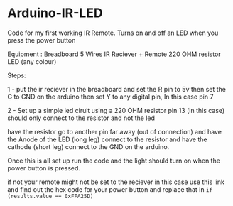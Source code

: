 # Arduino-IR-LED
Code for my first working IR Remote. Turns on and off an LED when you press the power button

Equipment :
Breadboard
5 Wires 
IR Reciever + Remote
220 OHM resistor
LED (any colour)


Steps:

1 - put the ir reciever in the breadboard and set the R pin to 5v
then set the G to GND on the arduino
then set Y to any digital pin, In this case pin 7


2 - Set up a simple led ciruit using a 220 OHM resistor 
pin 13 (in this case) should only connect to the resistor and not the led

have the resistor go to another pin far away (out of connection) and have the Anode of the LED (long leg) connect to the resistor
and have the cathode (short leg) connect to the GND on the arduino.


Once this is all set up run the code and the light should turn on when the power button is pressed.


if not your remote might not be set to the reciever in this case use this link and find out the hex code for your power button and replace that in ```if (results.value == 0xFFA25D) ```
